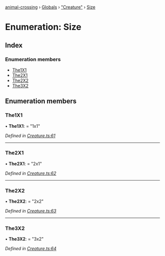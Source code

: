 [animal-crossing](../README.md) › [Globals](../globals.md) › ["Creature"](../modules/_creature_.md) › [Size](_creature_.size.md)

# Enumeration: Size

## Index

### Enumeration members

* [The1X1](_creature_.size.md#the1x1)
* [The2X1](_creature_.size.md#the2x1)
* [The2X2](_creature_.size.md#the2x2)
* [The3X2](_creature_.size.md#the3x2)

## Enumeration members

###  The1X1

• **The1X1**: = "1x1"

*Defined in [Creature.ts:61](https://github.com/Norviah/animal-crossing/blob/a6bd02a/module/types/Creature.ts#L61)*

___

###  The2X1

• **The2X1**: = "2x1"

*Defined in [Creature.ts:62](https://github.com/Norviah/animal-crossing/blob/a6bd02a/module/types/Creature.ts#L62)*

___

###  The2X2

• **The2X2**: = "2x2"

*Defined in [Creature.ts:63](https://github.com/Norviah/animal-crossing/blob/a6bd02a/module/types/Creature.ts#L63)*

___

###  The3X2

• **The3X2**: = "3x2"

*Defined in [Creature.ts:64](https://github.com/Norviah/animal-crossing/blob/a6bd02a/module/types/Creature.ts#L64)*
